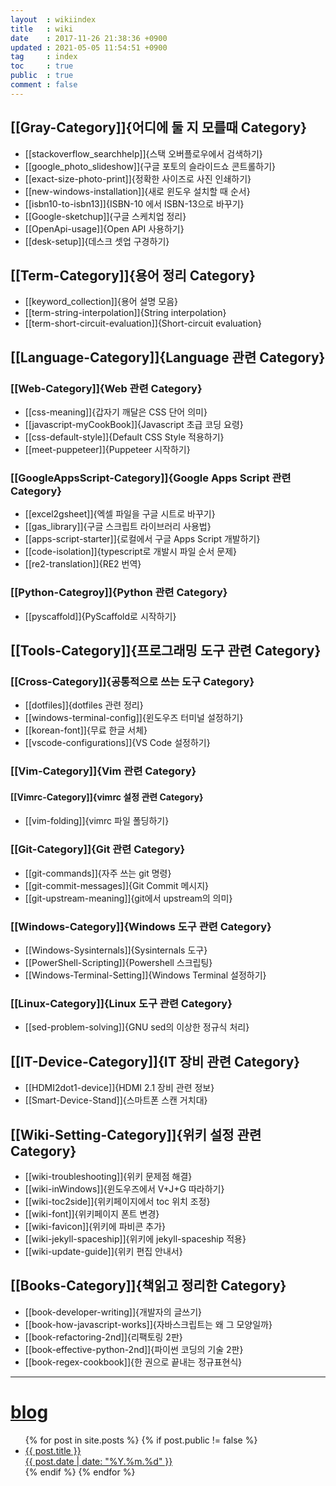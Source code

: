 ```yaml
---
layout  : wikiindex
title   : wiki
date    : 2017-11-26 21:38:36 +0900
updated : 2021-05-05 11:54:51 +0900
tag     : index
toc     : true
public  : true
comment : false
---
```


## [[Gray-Category]]{어디에 둘 지 모를때 Category}

* [[stackoverflow_searchhelp]]{스택 오버플로우에서 검색하기}
* [[google_photo_slideshow]]{구글 포토의 슬라이드쇼 콘트롤하기}
* [[exact-size-photo-print]]{정확한 사이즈로 사진 인쇄하기}
* [[new-windows-installation]]{새로 윈도우 설치할 때 순서}
* [[isbn10-to-isbn13]]{ISBN-10 에서 ISBN-13으로 바꾸기}
* [[Google-sketchup]]{구글 스케치업 정리}
* [[OpenApi-usage]]{Open API 사용하기}
* [[desk-setup]]{데스크 셋업 구경하기}

## [[Term-Category]]{용어 정리 Category}

* [[keyword_collection]]{용어 설명 모음}
* [[term-string-interpolation]]{String interpolation}
* [[term-short-circuit-evaluation]]{Short-circuit evaluation}

## [[Language-Category]]{Language 관련 Category}

### [[Web-Category]]{Web 관련 Category}
* [[css-meaning]]{갑자기 깨달은 CSS 단어 의미}
* [[javascript-myCookBook]]{Javascript 초급 코딩 요령}
* [[css-default-style]]{Default CSS Style 적용하기}
* [[meet-puppeteer]]{Puppeteer 시작하기}

### [[GoogleAppsScript-Category]]{Google Apps Script 관련 Category}

* [[excel2gsheet]]{엑셀 파일을 구글 시트로 바꾸기}
* [[gas_library]]{구글 스크립트 라이브러리 사용법}
* [[apps-script-starter]]{로컬에서 구글 Apps Script 개발하기}
* [[code-isolation]]{typescript로 개발시 파일 순서 문제}
* [[re2-translation]]{RE2 번역}

### [[Python-Categroy]]{Python 관련 Category}

* [[pyscaffold]]{PyScaffold로 시작하기}

## [[Tools-Category]]{프로그래밍 도구 관련 Category}

### [[Cross-Category]]{공통적으로 쓰는 도구 Category}

* [[dotfiles]]{dotfiles 관련 정리}
* [[windows-terminal-config]]{윈도우즈 터미널 설정하기}
* [[korean-font]]{무료 한글 서체}
* [[vscode-configurations]]{VS Code 설정하기}

### [[Vim-Category]]{Vim 관련 Category}

#### [[Vimrc-Category]]{vimrc 설정 관련 Category}

* [[vim-folding]]{vimrc 파일 폴딩하기}

### [[Git-Category]]{Git 관련 Category}

* [[git-commands]]{자주 쓰는 git 명령}
* [[git-commit-messages]]{Git Commit 메시지}
* [[git-upstream-meaning]]{git에서 upstream의 의미}

### [[Windows-Category]]{Windows 도구 관련 Category}

* [[Windows-Sysinternals]]{Sysinternals 도구}
* [[PowerShell-Scripting]]{Powershell 스크립팅}
* [[Windows-Terminal-Setting]]{Windows Terminal 설정하기}

### [[Linux-Category]]{Linux 도구 관련 Category}

* [[sed-problem-solving]]{GNU sed의 이상한 정규식 처리}

## [[IT-Device-Category]]{IT 장비 관련 Category}

* [[HDMI2dot1-device]]{HDMI 2.1 장비 관련 정보} 
* [[Smart-Device-Stand]]{스마트폰 스캔 거치대} 
  
## [[Wiki-Setting-Category]]{위키 설정 관련 Category}

* [[wiki-troubleshooting]]{위키 문제점 해결} 
* [[wiki-inWindows]]{윈도우즈에서 V+J+G 따라하기}
* [[wiki-toc2side]]{위키페이지에서 toc 위치 조정}
* [[wiki-font]]{위키페이지 폰트 변경} 
* [[wiki-favicon]]{위키에 파비콘 추가}
* [[wiki-jekyll-spaceship]]{위키에 jekyll-spaceship 적용}
* [[wiki-update-guide]]{위키 편집 안내서}

## [[Books-Category]]{책읽고 정리한 Category}

* [[book-developer-writing]]{개발자의 글쓰기}
* [[book-how-javascript-works]]{자바스크립트는 왜 그 모양일까}
* [[book-refactoring-2nd]]{리팩토링 2판}
* [[book-effective-python-2nd]]{파이썬 코딩의 기술 2판}
* [[book-regex-cookbook]]{한 권으로 끝내는 정규표현식}

---

# [blog](/blog/)
<div>
    <ul class="leaders">
{% for post in site.posts %}
    {% if post.public != false %}
        <li>
            <a class="post-link" href="{{ post.url | prepend: site.baseurl }}">
                <span>{{ post.title }}</span>
                <div>{{ post.date | date: "%Y.%m.%d" }}</div>
            </a>
        </li>
    {% endif %}
{% endfor %}
    </ul>
</div>

